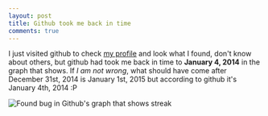 ```yaml
---
layout: post
title: Github took me back in time
comments: true
---
```

I just visited github to check [my profile](http://github.com/kamranahmedse) and look what I found, don't know about others, but github had took me back in time to **January 4, 2014** in the graph that shows. If *I am not wrong*, what should have come after December 31st, 2014 is January 1st, 2015 but according to github it's January 4th, 2014 :P

![Found bug in Github's graph that shows streak](http://i.imgur.com/VnKQF9M.png)
